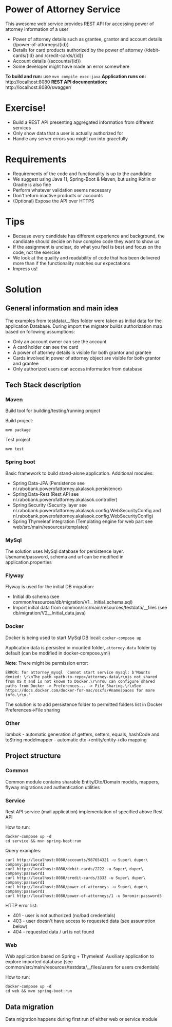 # Power of Attorney Service
This awesome web service provides REST API for accessing power of attorney information of a user
  - Power of attorney details such as grantee, grantor and account details (/power-of-attorneys/{id})
  - Details for card products authorized by the power of attorney (/debit-cards/{id} and /credit-cards/{id})
  - Account details (/accounts/{id})
  - Some developer might have made an error somewhere

**To build and run:** use `mvn compile exec:java`
**Application runs on:** http://localhost:8080
**REST API documentation:** http://localhost:8080/swagger/

# Exercise!
  - Build a REST API presenting aggregated information from different services
  - Only show data that a user is actually authorized for
  - Handle any server errors you might run into gracefully
  
# Requirements
  - Requirements of the code and functionality is up to the candidate
  - We suggest using Java 11, Spring-Boot & Maven, but using Kotlin or Gradle is also fine
  - Perform whatever validation seems necessary
  - Don't return inactive products or accounts
  - (Optional) Expose the API over HTTPS
 
# Tips
  - Because every candidate has different experience and background, the candidate should decide on how complex code they want to show us
  - If the assignment is unclear, do what you feel is best and focus on the code, not the exercise
  - We look at the quality and readability of code that has been delivered more than if the functionality matches our expectations
  - Impress us!

# Solution

## General information and main idea

The examples from testdata/__files folder were taken as initial data for the application Database. 
During import the migrator builds authorization map based on following assumptions:
* Only an account owner can see the account  
* A card holder can see the card
* A power of attorney details is visible for both grantor and grantee
* Cards involved in power of attorney object are visible for both grantor and grantee 
* Only authorized users can access information from database

## Tech Stack description

### Maven

Build tool for building/testing/running project

Build project:
```
mvn package
```

Test project
```
mvn test
```

### Spring boot

Basic framework to build stand-alone application.
Additional modules:
* Spring Data-JPA (Persistence see nl.rabobank.powerofattorney.akalasok.persistence) 
* Spring Data-Rest (Rest API see nl.rabobank.powerofattorney.akalasok.controller)
* Spring Security (Security layer see nl.rabobank.powerofattorney.akalasok.config.WebSecurityConfig and nl.rabobank.powerofattorney.akalasok.config.WebSecurityConfig)
* Spring Thymeleaf integration (Templating engine for web part see web/src/main/resources/templates)

### MySql

The solution uses MySql database for persistence layer. Usename/password, schema and url can be modified in application.properties

### Flyway

Flyway is used for the initial DB migration:
* Initial db schema (see common/resources/db/migration/V1__Initial_schema.sql)
* Import initial data from common/src/main/resources/testdata/__files (see db/migration/V2__Initial_data.java)

### Docker 

Docker is being used to start MySql DB local:
`docker-compose up`

Application data is persisted in mounted folder, `attorney-data` folder by default (can be modified in docker-compose.yml) 

**Note**: There might be permission error: 
```
ERROR: for attorney_mysql  Cannot start service mysql: b'Mounts denied: \r\nThe path <path-to-repo>/attorney-data\r\nis not shared from OS X and is not known to Docker.\r\nYou can configure shared paths from Docker -> Preferences... -> File Sharing.\r\nSee https://docs.docker.com/docker-for-mac/osxfs/#namespaces for more info.\r\n.'
```
The solution is to add persistence folder to permitted folders list in Docker Preferences->File sharing

### Other 

lombok - automatic generation of getters, setters, equals, hashCode and toString
modelmapper - automatic dto->entity/entity->dto mapping

## Project structure

### Common

Common module contains sharable Entity/Dto/Domain models, mappers, flyway migrations and authentication utilities

### Service

Rest API service (mail application) implementation of specified above Rest API

How to run:
```
docker-compose up -d
cd service && mvn spring-boot:run
```

Query examples:
```
curl http://localhost:8080/accounts/987654321 -u Super\ duper\ company:password1
curl http://localhost:8080/debit-cards/2222 -u Super\ duper\ company:password1
curl http://localhost:8080/credit-cards/3333 -u Super\ duper\ company:password1
curl http://localhost:8080/power-of-attorneys -u Super\ duper\ company:password1
curl http://localhost:8080/power-of-attorneys/1 -u Boromir:password5
```

HTTP error list:
* 401 - user is not authorized (no/bad credentials)
* 403 - user doesn't have access to requested data (see assumption below)
* 404 - requested data / url is not found  

### Web

Web application based on Spring + Thymeleaf. Auxiliary application to explore imported database (see common/src/main/resources/testdata/__files/users for users credentials)

How to run:
```
docker-compose up -d
cd web && mvn spring-boot:run
```

## Data migration

Data migration happens during first run of either web or service module  